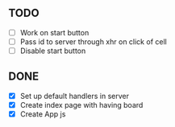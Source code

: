 ## TODO

- [ ] Work on start button
- [ ] Pass id to server through xhr on click of cell
- [ ] Disable start button

## DONE

- [X] Set up default handlers in server
- [X] Create index page with having board 
- [X] Create App js 
